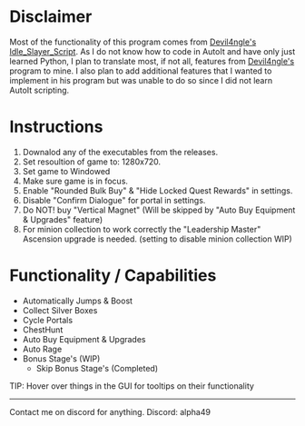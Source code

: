 # Disclaimer
Most of the functionality of this program comes from [Devil4ngle's Idle_Slayer_Script](https://github.com/Devil4ngle/Idle_Slayer_Script). As I do not know how to code in AutoIt and have only just learned Python, I plan to translate most, if not all, features from [Devil4ngle's](https://github.com/Devil4ngle/Idle_Slayer_Script) program to mine. I also plan to add additional features that I wanted to implement in his program but was unable to do so since I did not learn AutoIt scripting.

# Instructions
1. Downalod any of the executables from the releases.
2. Set resoultion of game to: 1280x720.
3. Set game to Windowed
4. Make sure game is in focus.
5. Enable "Rounded Bulk Buy" & "Hide Locked Quest Rewards" in settings.
6. Disable "Confirm Dialogue" for portal in settings.
7. Do NOT! buy "Vertical Magnet" (Will be skipped by "Auto Buy Equipment & Upgrades" feature)
8. For minion collection to work correctly the "Leadership Master" Ascension upgrade is needed. (setting to disable minion collection WIP) 

# Functionality / Capabilities
- Automatically Jumps & Boost
- Collect Silver Boxes
- Cycle Portals
- ChestHunt
- Auto Buy Equipment & Upgrades
- Auto Rage
- Bonus Stage's (WIP)
  - Skip Bonus Stage's (Completed)

TIP: Hover over things in the GUI for tooltips on their functionality

---

Contact me on discord for anything.
Discord: alpha49
